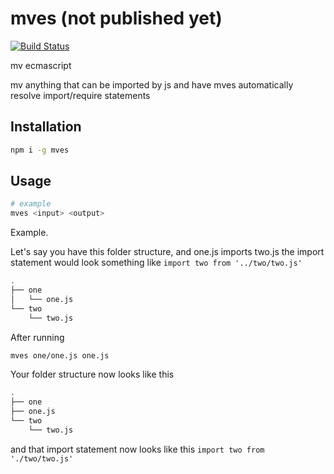 # mves (not published yet)

[![Build Status](https://travis-ci.org/esayemm/mves.svg?branch=master)](https://travis-ci.org/esayemm/mves)

mv ecmascript

mv anything that can be imported by js and have mves automatically resolve import/require statements

## Installation

```sh
npm i -g mves
```

## Usage

```sh
# example
mves <input> <output>
```

Example.

Let's say you have this folder structure, and one.js imports two.js the import statement would look something like `import two from '../two/two.js'`

```sh
.
├── one
│   └── one.js
└── two
    └── two.js
```

After running

```sh
mves one/one.js one.js
```

Your folder structure now looks like this

```sh
.
├── one
├── one.js
└── two
    └── two.js
```

and that import statement now looks like this `import two from './two/two.js'`
